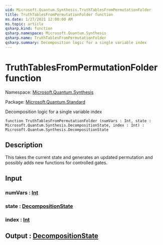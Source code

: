 ```yaml
---
uid: Microsoft.Quantum.Synthesis.TruthTablesFromPermutationFolder
title: TruthTablesFromPermutationFolder function
ms.date: 1/27/2021 12:00:00 AM
ms.topic: article
qsharp.kind: function
qsharp.namespace: Microsoft.Quantum.Synthesis
qsharp.name: TruthTablesFromPermutationFolder
qsharp.summary: Decomposition logic for a single variable index
---
```


# TruthTablesFromPermutationFolder function

Namespace: [Microsoft.Quantum.Synthesis](xref:Microsoft.Quantum.Synthesis)

Package: [Microsoft.Quantum.Standard](https://nuget.org/packages/Microsoft.Quantum.Standard)


Decomposition logic for a single variable index

```qsharp
function TruthTablesFromPermutationFolder (numVars : Int, state : Microsoft.Quantum.Synthesis.DecompositionState, index : Int) : Microsoft.Quantum.Synthesis.DecompositionState
```


## Description

This takes the current state and generates an updated permutationand possibly adds new functions for controlled gates.

## Input

### numVars : [Int](xref:microsoft.quantum.lang-ref.int)




### state : [DecompositionState](xref:Microsoft.Quantum.Synthesis.DecompositionState)




### index : [Int](xref:microsoft.quantum.lang-ref.int)





## Output : [DecompositionState](xref:Microsoft.Quantum.Synthesis.DecompositionState)

